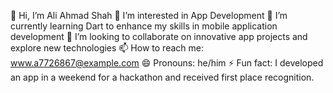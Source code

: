 👋 Hi, I’m Ali Ahmad Shah
👀 I’m interested in App Development
🌱 I’m currently learning Dart to enhance my skills in mobile application development
💞️ I’m looking to collaborate on innovative app projects and explore new technologies
📫 How to reach me: www.a7726867@example.com
😄 Pronouns: he/him
⚡ Fun fact: I developed an app in a weekend for a hackathon and received first place recognition.
<!---
aliahmadshah56/aliahmadshah56 is a ✨ special ✨ repository because its `README.md` (this file) appears on your GitHub profile.
You can click the Preview link to take a look at your changes.
--->
